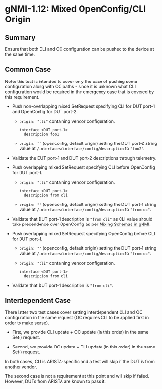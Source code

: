 # gNMI-1.12: Mixed OpenConfig/CLI Origin

## Summary

Ensure that both CLI and OC configuration can be pushed to the device at the
same time.

## Common Case

Note: this test is intended to cover only the case of pushing some configuration
along with OC paths - since it is unknown what CLI configuration would be
required in the emergency case that is covered by this requirement.

*   Push non-overlapping mixed SetRequest specifying CLI for DUT port-1 and
    OpenConfig for DUT port-2.

    *   `origin: "cli"` containing vendor configuration.

        ```
        interface <DUT port-1>
          description foo1
        ```

    *   `origin: ""` (openconfig, default origin) setting the DUT port-2 string
        value at `/interfaces/interface/config/description` to `"foo2"`.

*   Validate the DUT port-1 and DUT port-2 descriptions through telemetry.

*   Push overlapping mixed SetRequest specifying CLI before OpenConfig for DUT
    port-1.

    *   `origin: "cli"` containing vendor configuration.

        ```
        interface <DUT port-1>
          description from cli
        ```

    *   `origin: ""` (openconfig, default origin) setting the DUT port-1 string
        value at `/interfaces/interface/config/description` to `"from oc"`.

*   Validate that DUT port-1 description is `"from cli"` as CLI value should take precendence over OpenConfig as per [Mixing Schemas in gNMI](https://github.com/openconfig/reference/blob/master/rpc/gnmi/mixed-schema.md).

*   Push overlapping mixed SetRequest specifying OpenConfig before CLI for
    DUT port-1.

    *   `origin: ""` (openconfig, default origin) setting the DUT port-1 string
        value at `/interfaces/interface/config/description` to `"from oc"`.

    *   `origin: "cli"` containing vendor configuration.

        ```
        interface <DUT port-1>
          description from cli
        ```

*   Validate that DUT port-1 description is `"from cli"`.

## Interdependent Case

There latter two test cases cover setting interdependent CLI and OC configuration in the same request (OC requires CLI to be applied first in order to make sense).

* First, we provide CLI update + OC update (in this order) in the same Set() request.

* Second, we provide OC update + CLI update (in this order) in the same Set() request.

In both cases, CLI is ARISTA-specific and a test will skip if the DUT is from another vendor.

The second case is not a requirement at this point and will skip if failed. However, DUTs from ARISTA are known to pass it.
